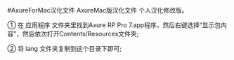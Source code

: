 #AxureForMac汉化文件
AxureMac版汉化文件 个人汉化修改版。

① 在 应用程序 文件夹里找到Axure RP Pro
7.app程序，然后右键选择“显示包内容”，然后依次打开Contents/Resources文件夹;

② 将 lang 文件夹复制到这个目录下即可;
